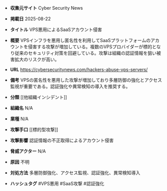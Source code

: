 - **収集元サイト**
Cyber Security News

- **掲載日**
2025-08-22

- **タイトル**
VPS悪用によるSaaSアカウント侵害

- **概要**
VPSインフラを悪用し匿名性を利用してSaaSプラットフォームのアカウントを侵害する攻撃が増加している。複数のVPSプロバイダーが標的となり従来のセキュリティ対策を回避している。攻撃は組織の認証情報を狙い被害拡大のリスクが高い。

- **URL**
https://cybersecuritynews.com/hackers-abuse-vps-servers/

- **備考**
VPSの匿名性を悪用した攻撃が増加しており多層防御の強化とアクセス監視が重要である。認証強化や異常検知の導入を推奨する。

- **分類**
[[他組織インシデント]]

- **組織名**
N/A

- **業種**
N/A

- **攻撃手口**
[[標的型攻撃]]

- **攻撃影響**
認証情報の不正取得によるアカウント侵害

- **脅威アクター**
N/A

- **原因**
不明

- **対処方法**
多層防御強化、アクセス監視、認証強化、異常検知導入

- **ハッシュタグ**
#VPS悪用 #SaaS攻撃 #認証強化
